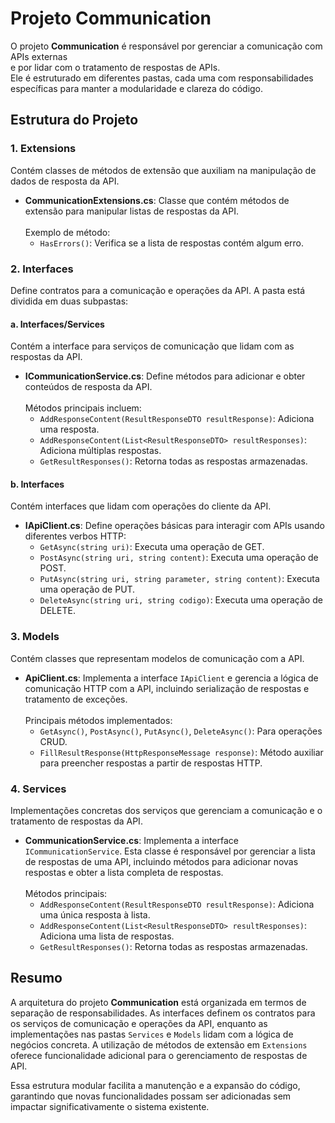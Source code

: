 ﻿# Projeto Communication


O projeto **Communication** é responsável por gerenciar a comunicação com APIs externas
<br> e por lidar com o tratamento de respostas de APIs. <br>
Ele é estruturado em diferentes pastas, cada uma com responsabilidades específicas para manter a modularidade e clareza do código.

## Estrutura do Projeto

### 1. Extensions
Contém classes de métodos de extensão que auxiliam na manipulação de dados de resposta da API.

- **CommunicationExtensions.cs**: Classe que contém métodos de extensão para manipular listas de respostas da API. <br>
<br> Exemplo de método:
  - `HasErrors()`: Verifica se a lista de respostas contém algum erro.

### 2. Interfaces
Define contratos para a comunicação e operações da API. A pasta está dividida em duas subpastas:

#### a. Interfaces/Services
Contém a interface para serviços de comunicação que lidam com as respostas da API.

- **ICommunicationService.cs**: Define métodos para adicionar e obter conteúdos de resposta da API. <br>
<br> Métodos principais incluem:
  - `AddResponseContent(ResultResponseDTO resultResponse)`: Adiciona uma resposta.
  - `AddResponseContent(List<ResultResponseDTO> resultResponses)`: Adiciona múltiplas respostas.
  - `GetResultResponses()`: Retorna todas as respostas armazenadas.

#### b. Interfaces
Contém interfaces que lidam com operações do cliente da API.

- **IApiClient.cs**: Define operações básicas para interagir com APIs usando diferentes verbos HTTP:
  - `GetAsync(string uri)`: Executa uma operação de GET.
  - `PostAsync(string uri, string content)`: Executa uma operação de POST.
  - `PutAsync(string uri, string parameter, string content)`: Executa uma operação de PUT.
  - `DeleteAsync(string uri, string codigo)`: Executa uma operação de DELETE.

### 3. Models
Contém classes que representam modelos de comunicação com a API.

- **ApiClient.cs**: Implementa a interface `IApiClient` e gerencia a lógica de comunicação HTTP com a API, incluindo serialização de respostas e tratamento de exceções. <br>
<br> Principais métodos implementados:
  - `GetAsync()`, `PostAsync()`, `PutAsync()`, `DeleteAsync()`: Para operações CRUD.
  - `FillResultResponse(HttpResponseMessage response)`: Método auxiliar para preencher respostas a partir de respostas HTTP.

### 4. Services
Implementações concretas dos serviços que gerenciam a comunicação e o tratamento de respostas da API.

- **CommunicationService.cs**: Implementa a interface `ICommunicationService`. Esta classe é responsável por gerenciar a lista de respostas de uma API, incluindo métodos para adicionar novas respostas e obter a lista completa de respostas. <br>
<br> Métodos principais:
  - `AddResponseContent(ResultResponseDTO resultResponse)`: Adiciona uma única resposta à lista.
  - `AddResponseContent(List<ResultResponseDTO> resultResponses)`: Adiciona uma lista de respostas.
  - `GetResultResponses()`: Retorna todas as respostas armazenadas.

## Resumo

A arquitetura do projeto **Communication** está organizada em termos de separação de responsabilidades. As interfaces definem os contratos para os serviços de comunicação e operações da API, enquanto as implementações nas pastas `Services` e `Models` lidam com a lógica de negócios concreta. A utilização de métodos de extensão em `Extensions` oferece funcionalidade adicional para o gerenciamento de respostas de API.

Essa estrutura modular facilita a manutenção e a expansão do código, garantindo que novas funcionalidades possam ser adicionadas sem impactar significativamente o sistema existente.
